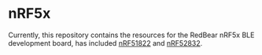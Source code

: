 # nRF5x

Currently, this repository contains the resources for the RedBear nRF5x BLE development board, has included [nRF51822](./nRF51822) and [nRF52832](./nRF52832).







